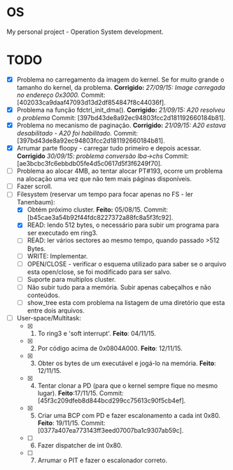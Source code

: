 # OS

My personal project - Operation System development.

# TODO
- [x] Problema no carregamento da imagem do kernel. Se for muito grande o tamanho do kernel, da problema. 
**Corrigido:** *27/09/15: Image carregada no endereço 0x3000.* Commit: [402033ca9daaf47093d13d2df854847f8c44036f].
- [x] Problema na função fdctrl_init_dma(). **Corrigido:** *21/09/15: A20 resolveu o problema* 
Commit: [397bd43de8a92ec94803fcc2d181192660184b81].
- [x] Problema no mecanismo de paginação. **Corrigido:** *21/09/15: A20 estava desabilitado - A20 foi habilitado.* Commit: [397bd43de8a92ec94803fcc2d181192660184b81].
- [x] Arrumar parte floopy - carregar tudo primeiro e depois acessar. **Corrigido** *30/09/15: problema conversão lba->chs* Commit: [ae3bcbc3fc6ebbdb05fe4d5c0617d5f3f6249f70].
- [ ] Problema ao alocar 4MB, ao tentar alocar PT#193, ocorre um problema na alocação uma vez que não tem mais páginas disponíveis. 
- [ ] Fazer scroll. 
- [ ] Filesystem (reservar um tempo para focar apenas no FS - ler Tanenbaum):
   - [x] Obtém próximo cluster. **Feito:** 05/08/15. Commit: [b45cae3a54b92f44fdc8227372a88fc8a5f3fc92]. 
   - [x] READ: lendo 512 bytes, o necessário para subir um programa para ser executado em ring3.
   - [ ] READ: ler vários sectores ao mesmo tempo, quando passado >512 Bytes.
   - [ ] WRITE: Implementar.
   - [ ] OPEN/CLOSE - verificar o esquema utilizado para saber se o arquivo esta open/close, se foi modificado para ser salvo.
   - [ ] Suporte para multiplos cluster.
   - [ ] Não subir tudo para a memória. Subir apenas cabeçalhos e não conteúdos.
   - [ ] show_tree esta com problema na listagem de uma diretório que esta entre dois arquivos.
- [ ] User-space/Multitask:
   - [x] 1) To ring3 e 'soft interrupt'. **Feito**: 04/11/15.
   - [x] 2) Por código acima de 0x0804A000. **Feito**: 12/11/15.
   - [x] 3) Obter os bytes de um executável e jogá-lo na memória. **Feito**: 12/11/15.
   - [x] 4) Tentar clonar a PD (para que o kernel sempre fique no mesmo lugar). **Feito**:17/11/15. Commit: [45f3c209dfeb8d844bcd299cc75613c90f5cb4ef].
   - [x] 5) Criar uma BCP com PD e fazer escalonamento a cada int 0x80. **Feito**: 19/11/15. Commit: [0377a407ea773143ff3eed07007ba1c9307ab59c]. 
   - [ ] 6) Fazer dispatcher de int 0x80.
   - [ ] 7) Arrumar o PIT e fazer o escalonador correto.
